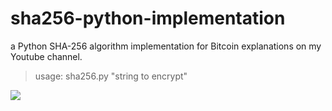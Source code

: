 # sha256-python-implementation
a Python SHA-256 algorithm implementation for Bitcoin explanations on my Youtube channel.



> usage: sha256.py "string to encrypt"

![](https://i.imgur.com/2prQSPl.png)
